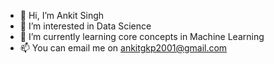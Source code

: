 - 👋 Hi, I’m Ankit Singh
- 👀 I’m interested in Data Science 
- 🌱 I’m currently learning core concepts in Machine Learning 
- 📫 You can email me on ankitgkp2001@gmail.com

<!---
ankitsin1/Ankit Singh is a ✨ special ✨ repository because its `README.md` (this file) appears on your GitHub profile.
You can click the Preview link to take a look at your changes.
--->
